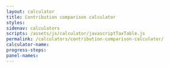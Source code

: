 ```yaml
---
layout: calculator
title: Contribution comparison calculator
styles:
sidenav: calculators
scripts: /assets/js/calculator/javascriptTaxTable.js
permalink: /calculators/contribution-comparison-calculator/
calculator-name:
progress-steps:
panel-names:
---
```

